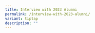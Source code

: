 ```yaml
---
title: Interview with 2023 Alumni
permalink: /interview-with-2023-alumni/
variant: tiptap
description: ""
---
```

